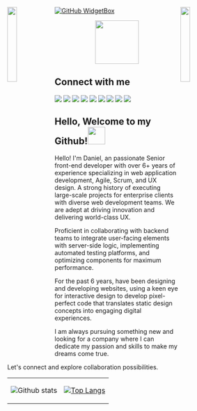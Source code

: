 <img align="left" src="https://user-images.githubusercontent.com/65187002/144930161-2f783401-8d27-4fdf-a2f7-cc0ba32f1f1f.gif" width="21%" style="display:inline;"><img align="right" src="https://user-images.githubusercontent.com/65187002/144930161-2f783401-8d27-4fdf-a2f7-cc0ba32f1f1f.gif" width="21%" style="display:inline;">


[![GitHub WidgetBox](https://github-widgetbox.vercel.app/api/profile?username=danieleverest&data=followers,repositories,stars,commits&theme=viridescent)](https://github.com/danieleverest)

<p align="center"><img src="https://media.giphy.com/media/M9gbBd9nbDrOTu1Mqx/giphy.gif" width="100"/></p>

<!-- <h3 align ="center"> <strong> Let`s Code.Build & FUN </strong> </h3>  -->

## Connect with me

<p align="left">
  <a href = "mailto:danieleverest0214@gmail.com"><img src="https://img.shields.io/badge/-Gmail-%23333?style=for-the-badge&logo=gmail&logoColor=red"/></a>
  <a target="_blank" href = "https://www.linkedin.com/in/danieleverest214"><img src="https://img.shields.io/badge/-Linkedin-%23333?style=for-the-badge&logo=linkedin&logoColor=blue"/></a>
  <a target="_blank" href = "https://www.instagram.com/danieleverest214?igsh=c3h1YTZ5amF0bmdy"><img src="https://img.shields.io/badge/-Instagram-%23333?style=for-the-badge&logo=instagram&logoColor=red"/></a>
  <a target="_blank" href = "https://www.facebook.com/profile.php?id=61556352754672&mibextid=ZbWKwL"><img src="https://img.shields.io/badge/-Facebook-%23333?style=for-the-badge&logo=facebook&logoColor=blue"/></a>
  <a target="_blank" href = "https://twitter.com/DanielEverest18"><img src="https://img.shields.io/badge/-Twitter-%23333?style=for-the-badge&logo=twitter&logoColor=blue"/></a>
  <a target="_blank" href = "https://discordapp.com/users/1206442515150938123"><img src="https://img.shields.io/badge/-Discord-%23333?style=for-the-badge&logo=discord&logoColor=blue"/></a>
  <a target="_blank" href = "https://t.me/devgenius0214"><img src="https://img.shields.io/badge/-Telegram-%23333?style=for-the-badge&logo=telegram&logoColor=blue"/></a>
  <a target="_blank" href = "https://join.skype.com/invite/gZFuoNEpP5hG"><img src="https://img.shields.io/badge/-Skype-%23333?style=for-the-badge&logo=skype&logoColor=blue" /></a>
  <a href = "https://join.slack.com/t/danielsworksp-rhq1949/shared_invite/zt-25ythaztd-qka1KoDvdxBwhPJAOhxrHQ"><img src="https://img.shields.io/badge/-Slack-%23333?style=for-the-badge&logo=slack&logoColor=white" target="_blank"/></a>

<!--   https://discord.com/channels/1206443560690516069 -->
</p>

<!--
[![Gmail](https://img.shields.io/badge/%20-Send%20Mail-black?color=14171A&labelColor=ef5350&logo=gmail&logoColor=ffffff&style=for-the-badge)](mailto:naz.yeasin@gmail.com)
[![LinkedIn](https://img.shields.io/badge/linkedin-%230077B5.svg?style=for-the-badge&logo=linkedin&logoColor=white)](https://www.linkedin.com/in/danieleverest0214/)
![](https://komarev.com/ghpvc/?username=danieleverest&color=brightgreen&style=for-the-badge)
[![Facebook](https://img.shields.io/badge/Facebook-%231877F2.svg?style=for-the-badge&logo=Facebook&logoColor=white)](https://facebook.com/yeazin.io)
![Discord](https://img.shields.io/badge/Discord-%235865F2.svg?style=for-the-badge&logo=discord&logoColor=white)
![Twitter](https://img.shields.io/badge/Twitter-%231DA1F2.svg?style=for-the-badge&logo=Twitter&logoColor=white)
-->


## Hello, Welcome to my Github!<img src="https://media.giphy.com/media/hvRJCLFzcasrR4ia7z/giphy.gif" width="40">

<p>Hello! I'm Daniel, an passionate Senior front-end developer with over 6+ years of experience specializing in web application development, Agile, Scrum, and UX design. A strong history of executing large-scale projects for enterprise clients with diverse web development teams. We are adept at driving innovation and delivering world-class UX.

Proficient in collaborating with backend teams to integrate user-facing elements with server-side logic, implementing automated testing platforms, and optimizing components for maximum performance.

For the past 6 years, have been designing and developing websites, using a keen eye for interactive design to develop pixel-perfect code that translates static design concepts into engaging digital experiences.

I am always pursuing something new and looking for a company where I can dedicate my passion and skills to make my dreams come true.

Let's connect and explore collaboration possibilities.</p>


 <table align="center" width="100%" height="100%" >
   <tr>
     <td> 
  
![Github stats](https://github-readme-stats.vercel.app/api?username=danieleverest&theme=radical&show_icons=true&count_private=true&hide=issues) </td>
     <td> [![Top Langs](https://github-readme-stats.vercel.app/api/top-langs/?username=yeazin&theme=radical&layout=compact)](https://github.com/danieleverest) </td>
   </tr>
  </table>


## Skills

- <b>Languages</b> : HTML, CSS, JavaScript, TypeScript, PHP
- <b>Web Frontend</b> : React.js, Angular.js, Next.js, Svelte
- <b>Backend</b> : Node.js / Express, PHP / Laravel
- <b>Mobile App Cross-Platform, Hybrid</b> : React Native, Flutter
- <b>Database</b> : MySQL, MongoDB, PostgreSQL, MariaDB, SQLite
- <b>Libraries</b> : RefluxJS, React, React Redux, Vite, Next.js, jQuery UI, Bootstrap, jQuery, Material-TailwindCSS, Material UI, Antd, Backbone.js, HTML5 Canvas
- <b>Tools</b> : Git, Webpack, Atom
- <b>UI/UX Design</b> : Figma, Adobe XD, Photoshop


## Languages & Tools

<div align="center">
  <img src="https://techstack-generator.vercel.app/react-icon.svg" alt="icon" width="50" height="50" />
  <img src="https://techstack-generator.vercel.app/redux-icon.svg" alt="icon" width="50" height="50" />
  <img src="https://techstack-generator.vercel.app/js-icon.svg" alt="icon"width="50" height="50" />
  <img src="https://techstack-generator.vercel.app/ts-icon.svg" alt="icon" width="50" height="50" />
 <img src="https://techstack-generator.vercel.app/mysql-icon.svg" alt="icon" width="50" height="50" />
 <img src="https://techstack-generator.vercel.app/sass-icon.svg" alt="icon" width="50" height="50" />
</div>
<br>
<div align="center">
  <img src="https://techstack-generator.vercel.app/docker-icon.svg" alt="icon" width="50" height="50" />
 <img src="https://techstack-generator.vercel.app/webpack-icon.svg" alt="icon" width="50" height="50" />
  <img src="https://techstack-generator.vercel.app/github-icon.svg" alt="icon" width="50" height="50" />
  <img src="https://techstack-generator.vercel.app/aws-icon.svg" alt="icon" width="50" height="50" />
<!--   <img src="https://techstack-generator.vercel.app/prettier-icon.svg" alt="icon" width="50" height="50" /> -->
  <img src="https://techstack-generator.vercel.app/restapi-icon.svg" alt="icon" width="50" height="50" />
  <img src="https://techstack-generator.vercel.app/graphql-icon.svg" alt="icon" width="50" height="50" />
</div>

<h3 align="left">Front-end</h3>
<p align="left">
  <a href="https://skillicons.dev">
    <img src="https://techstack-generator.vercel.app/react-icon.svg" alt="icon" width="50" height="50" />
    <img src="https://techstack-generator.vercel.app/redux-icon.svg" alt="icon" width="50" height="50" />
    <img src="https://techstack-generator.vercel.app/angular-icon.svg" alt="icon" width="50" height="50" />
    <img src="https://skillicons.dev/icons?i=angular,bootstrap,css,html,js,jquery,nextjs,tailwindcss" />
    <img src="https://skillicons.dev/icons?i=angular,bootstrap,css,html,js,jquery,nextjs,tailwindcss" />
    <img src="https://skillicons.dev/icons?i=angular,bootstrap,css,html,js,jquery,nextjs,tailwindcss" />
    <img src="https://skillicons.dev/icons?i=angular" />
  </a>
</p>
<h3 align="left">Backend</h3>
<p align="left">
  <a href="https://skillicons.dev">
    <img src="https://skillicons.dev/icons?i=nodejs,express,laravel,php,symfony,wordpress" />
  </a>
</p>
<h3 align="left">Mobile</h3>
<p align="left">
  <a href="https://skillicons.dev">
    <img src="https://skillicons.dev/icons?i=androidstudio,react,flutter,swift" />
  </a>
</p>
<h3 align="left">DataBase</h3>
<p align="left">
  <a href="https://skillicons.dev">
    <img src="https://skillicons.dev/icons?i=mongodb,mysql,firebase,postgres,sqlite" />
  </a>
</p>
<h3 align="left">Tools</h3>
<p align="left"> 
  <a href="https://skillicons.dev">
    <img src="https://skillicons.dev/icons?i=git,github,gitlab,azure,docker,figma,photoshop,nginx,postman,visualstudio,vscode" />
  </a>
</p>

